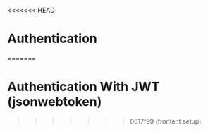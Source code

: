 <<<<<<< HEAD
# Authentication
=======
# Authentication With JWT (jsonwebtoken)
>>>>>>> 0617f99 (frontent setup)
